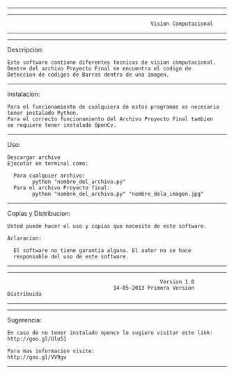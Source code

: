 --------------------------------------------------------------------
--------------------------------------------------------------------

                                                  Vision Computacional

--------------------------------------------------------------------
--------------------------------------------------------------------

  Descripcion:
    
    Este software contiene diferentes tecnicas de vision computacional.
    Dentre del archivo Proyecto Final se encuentra el codigo de
    Deteccion de codigos de Barras dentro de una imagen.
  
--------------------------------------------------------------------

  Instalacion:
  
    Para el funcionamiento de cualquiera de estos programas es necesario tener instalado Python.
    Para el correcto funcionamiento del Archivo Proyecto Final tambien
    se requiere tener instalado OpenCv.
    
--------------------------------------------------------------------

  Uso:

    Descargar archivo
    Ejecutar en terminal como:
  
      Para cualquier archivo:
            python "nombre_del_archivo.py" 
      Para el archivo Proyecto final:
            python "nombre_del_archivo.py" "nombre_dela_imagen.jpg" 

---------------------------------------------------------------------

  Copias y Distribucion:

    Usted puede hacer el uso y copias que necesite de este software.
  
    Aclaracion:
    
      El software no tiene garantia alguna. El autor no se hace 
      responsable del uso de este software.
    
--------------------------------------------------------------------
--------------------------------------------------------------------
                                                     Version 1.0
                                      14-05-2013 Primera Version Distribuida
         
--------------------------------------------------------------------
--------------------------------------------------------------------

  Sugerencia:

    En caso de no tener instalado opencv le sugiero visitar este link:
    http://goo.gl/Ulu51
  
    Para mas informacion visite:
    http://goo.gl/VV9gv

--------------------------------------------------------------------
